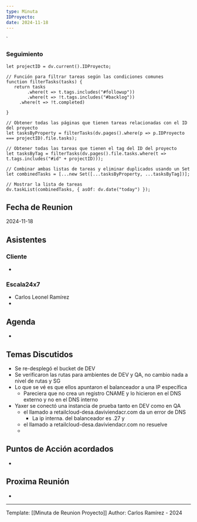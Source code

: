 ```yaml
---
type: Minuta
IDProyecto: 
date: 2024-11-18
---
```

`

### Seguimiento

```dataviewjs
let projectID = dv.current().IDProyecto;

// Función para filtrar tareas según las condiciones comunes
function filterTasks(tasks) {
   return tasks
        .where(t => t.tags.includes("#followup"))
        .where(t => !t.tags.includes("#backlog"))
     .where(t => !t.completed)
        
}

// Obtener todas las páginas que tienen tareas relacionadas con el ID del proyecto
let tasksByProperty = filterTasks(dv.pages().where(p => p.IDProyecto === projectID).file.tasks);

// Obtener todas las tareas que tienen el tag del ID del proyecto
let tasksByTag = filterTasks(dv.pages().file.tasks.where(t => t.tags.includes("#id" + projectID)));

// Combinar ambas listas de tareas y eliminar duplicados usando un Set
let combinedTasks = [...new Set([...tasksByProperty, ...tasksByTag])];

// Mostrar la lista de tareas
dv.taskList(combinedTasks, { asOf: dv.date("today") });
 ```
## Fecha de Reunion
2024-11-18

## Asistentes

### Cliente
* 
### Escala24x7
- Carlos Leonel Ramírez
-  

## Agenda
* 
## Temas Discutidos
*  Se re-desplegó el bucket de DEV
* Se verificaron las rutas para ambientes de DEV y QA, no cambio nada a nivel de rutas y SG
* Lo que se vé es que ellos apuntaron el balanceador a una IP específica
	* Pareciera que no crea un registro CNAME y lo hicieron en el DNS externo y no en el DNS interno
* Yaxer se conectó una instancia de prueba tanto en DEV como en QA
	* el llamado a retailcloud-desa.daviviendacr.com da un error de DNS
		* La ip interna. del balanceador es .27 y 
	* el llamado a retailcloud-desa.daviviendacr.com no resuelve
	* 
## Puntos de Acción acordados
- 

## Proxima Reunión
*   

---
Template: [[Minuta de Reunion Proyecto]]
Author: Carlos Ramírez - 2024
